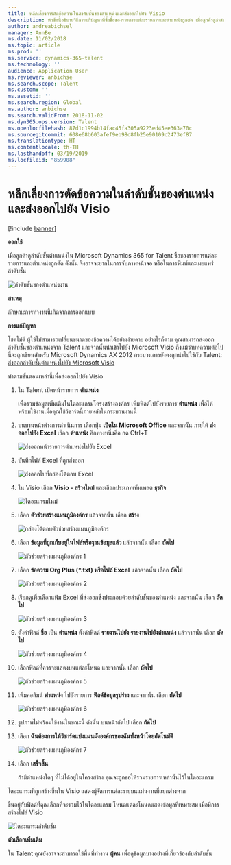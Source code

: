 ```yaml
---
title: หลีกเลี่ยงการตัดข้อความในลำดับชั้นของตำแหน่งและส่งออกไปยัง Visio
description: หัวข้อนี้อธิบายวิธีการแก้ปัญหาที่ซึ่งชื่อของรายการแต่ละรายการและตำแหน่งถูกตัด เมื่อลูกค้าดูลำดับชั้นตำแหน่งใน Microsoft Dynamics 365 for Talent การตัดข้อความสามารถทำให้ยากในการจับภาพหน้าจอหรือพิมพ์ลำดับชั้น
author: andreabichsel
manager: AnnBe
ms.date: 11/02/2018
ms.topic: article
ms.prod: ''
ms.service: dynamics-365-talent
ms.technology: ''
audience: Application User
ms.reviewer: anbichse
ms.search.scope: Talent
ms.custom: ''
ms.assetid: ''
ms.search.region: Global
ms.author: anbichse
ms.search.validFrom: 2018-11-02
ms.dyn365.ops.version: Talent
ms.openlocfilehash: 87d1c1994b14fac45fa305a9223ed45ee363a70c
ms.sourcegitcommit: 608e68b603afef9eb98d8fb25e90109c2473ef87
ms.translationtype: HT
ms.contentlocale: th-TH
ms.lasthandoff: 03/19/2019
ms.locfileid: "859908"
---
```

# <a name="avoid-text-truncation-on-the-position-hierarchy-and-export-to-visio"></a>หลีกเลี่ยงการตัดข้อความในลำดับชั้นของตำแหน่งและส่งออกไปยัง Visio

[!include [banner](includes/banner.md)]

**ออกใช้**

เมื่อลูกค้าดูลำดับชั้นตำแหน่งใน Microsoft Dynamics 365 for Talent ชื่อของรายการแต่ละรายการและตำแหน่งถูกตัด ดังนั้น จึงอาจจะยากในการจับภาพหน้าจอ หรือในการพิมพ์และเผยแพร่ลำดับชั้น

![ลำดับชั้นของตำแหน่งงาน](media/position-h.png)

**สาเหตุ**

ลักษณะการทำงานนี้เกิดจากการออกแบบ

**การแก้ปัญหา**

โชคไม่ดี ผู้ใช้ไม่สามารถเปลี่ยนขนาดของข้อความได้อย่างง่ายดาย อย่างไรก็ตาม คุณสามารถส่งออกลำดับชั้นของตำแหน่งจาก Talent และจากนั้นนำเข้าไปยัง Microsoft Visio ถึงแม้ว่าบทความต่อไปนี้จะถูกเขียนสำหรับ Microsoft Dynamics AX 2012 กระบวนการยังคงถูกนำไปใช้กับ Talent: [ส่งออกลำดับชั้นตำแหน่งไปยัง Microsoft Visio](https://docs.microsoft.com/en-us/dynamicsax-2012/appuser-itpro/export-a-position-hierarchy-to-microsoft-visio)

ทำตามขั้นตอนเหล่านี้เพื่อส่งออกไปยัง Visio

1. ใน Talent เปิดหน้ารายการ **ตำแหน่ง**

    เพื่อรวมข้อมูลเพิ่มเติมในไดอะแกรมโครงสร้างองค์กร เพิ่มฟิลด์ไปยังรายการ **ตำแหน่ง** เพื่อให้พร้อมใช้งานเมื่อคุณใช้วิซาร์ดนี้ภายหลังในกระบวนงานนี้

2. บนบานหน้าต่างการดำเนินการ เลือกปุ่ม **เปิดใน Microsoft Office** และจากนั้น ภายใต้ **ส่งออกไปยัง Excel** เลือก **ตำแหน่ง** อีกทางหนึ่งคือ กด Ctrl+T

    ![ส่งออกหน้ารายการตำแหน่งไปยัง Excel](media/org-admin.png)

3. บันทึกไฟล์ Excel ที่ถูกส่งออก

    ![ส่งออกไปที่กล่องโต้ตอบ Excel](media/export-excel.png)

4. ใน Visio เลือก **Visio - สร้างใหม่** และเลือกประเภทเท็มเพลต **ธุรกิจ**

    ![ไดอะแกรมใหม่](media/new.png)

5. เลือก **ตัวช่วยสร้างแผนภูมิองค์กร** แล้วจากนั้น เลือก **สร้าง**

    ![กล่องโต้ตอบตัวช่วยสร้างแผนภูมิองค์กร](media/orgchart-wizard.png)

6. เลือก **ข้อมูลที่ถูกเก็บอยู่ในไฟล์หรือฐานข้อมูลแล้ว** แล้วจากนั้น เลือก **ถัดไป**

    ![ตัวช่วยสร้างแผนภูมิองค์กร 1](media/orgchart-wizard7.png)

7. เลือก **ข้อความ Org Plus (\*.txt) หรือไฟล์ Excel** แล้วจากนั้น เลือก **ถัดไป**

    ![ตัวช่วยสร้างแผนภูมิองค์กร 2](media/orgchart-wizard3.png)

8. เรียกดูเพื่อเลือกแฟ้ม Excel ที่ส่งออกซึ่งประกอบด้วยลำดับชั้นของตำแหน่ง และจากนั้น เลือก **ถัดไป**

    ![ตัวช่วยสร้างแผนภูมิองค์กร 3](media/orgchart-wizard2.png)

9. ตั้งค่าฟิลด์ **ชื่อ** เป็น **ตำแหน่ง** ตั้งค่าฟิลด์ **รายงานไปยัง** **รายงานไปยังตำแหน่ง** แล้วจากนั้น เลือก **ถัดไป**

    ![ตัวช่วยสร้างแผนภูมิองค์กร 4](media/orgchart-wizard1.png)

10. เลือกฟิลด์ที่ควรจะแสดงบนแต่ละโหนด และจากนั้น เลือก **ถัดไป**

    ![ตัวช่วยสร้างแผนภูมิองค์กร 5](media/orgchart-wizard5.png)

11. เพิ่มคอลัมน์ **ตำแหน่ง** ไปยังรายการ **ฟิลด์ข้อมูลรูปร่าง** และจากนั้น เลือก **ถัดไป**

    ![ตัวช่วยสร้างแผนภูมิองค์กร 6](media/orgchart-wizard6.png)

12. รูปภาพไม่พร้อมใช้งานในขณะนี้ ดังนั้น บนหน้าถัดไป เลือก **ถัดไป**
13. เลือก **ฉันต้องการให้วิซาร์ดแบ่งแผนผังองค์กรของฉันทั้งหน้าโดยอัตโนมัติ**

    ![ตัวช่วยสร้างแผนภูมิองค์กร 7](media/orgchart-wizard4.png)

14. เลือก **เสร็จสิ้น**

    ถ้ามีตำแหน่งใดๆ ที่ไม่ได้อยู่ในโครงสร้าง คุณจะถูกขอให้รวมรายการเหล่านั้นไว้ในไดอะแกรม

ไดอะแกรมที่ถูกสร้างขึ้นใน Visio แสดงผู้จัดการแต่ละรายบนแผ่นงานที่แยกต่างหาก

ขึ้นอยู่กับฟิลด์ที่คุณเลือกที่จะรวมไว้ในไดอะแกรม โหนดแต่ละโหนดแสดงข้อมูลที่เหมาะสม เมื่อมีการสร้างไฟล์ Visio

![ไดอะแกรมลำดับชั้น](media/hierarchy.png)

**ตัวเลือกเพิ่มเติม**

ใน Talent คุณยังอาจจะสามารถใช้พื้นที่ทำงาน **ผู้คน** เพื่อดูข้อมูลบางอย่างที่เกี่ยวข้องกับลำดับชั้น
